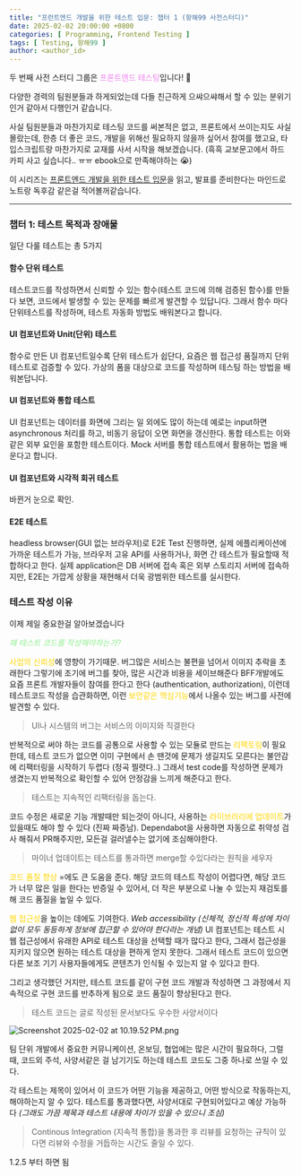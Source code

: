 ```yaml
---
title: "프런트엔드 개발을 위한 테스트 입문: 챕터 1 (항해99 사전스터디)"
date: 2025-02-02 20:00:00 +0800
categories: [ Programming, Frontend Testing ]
tags: [ Testing, 항해99 ]
author: <author_id>   
---
```

두 번째 사전 스터디 그룹은 <font color='violet'>프론트엔드 테스팅</font>입니다! 🥳

다양한 경력의 팀원분들과 하게되었는데 다들 친근하게 으쌰으쌰해서 할 수 있는 분위기인거 같아서 다행인거 같습니다.

사실 팀원분들과 마찬가지로 테스팅 코드를 써본적은 없고, 프론트에서 쓰이는지도 사실 몰랐는데, 한층 더 좋은 코드, 개발을 위해선
필요하지 않을까 싶어서 참여를 했고요, 타입스크립트랑 마찬가지로 교재를 사서 시작을 해보겠습니다. (흑흑 교보문고에서 하드카피 사고 싶습니다.. ㅠㅠ ebook으로 만족해야하는 😭)

이 시리즈는 [프론트엔드 개발을 위한 테스트 입문](https://product.kyobobook.co.kr/detail/S000213500949)을 읽고, 발표를 준비한다는 마인드로 노트랑 독후감 같은걸 적어볼꺼같습니다.

---

### 챕터 1:  테스트 목적과 장애물

일단 다룰 테스트는 총 5가지

#### 함수 단위 테스트
테스트코드를 작성하면서 신뢰할 수 있는 함수(테스트 코드에 의해 검증된 함수)를 만들다 보면, 코드에서 발생할 수 있는 문제를 빠르게 발견할 수 있답니다.
그래서 함수 마다 단위테스트를 작성하며, 테스트 자동화 방법도 배워본다고 합니다.

#### UI 컴포넌트와 Unit(단위) 테스트
함수로 만든 UI 컴포넌트일수록 단위 테스트가 쉽단다, 요즘은 웹 접근성 품질까지 단위 테스트로 검증할 수 있다. 가상의 폼을 대상으로 코드를 작성하며 테스팅 하는 방법을 배워본답니다.

#### UI 컴포넌트와 통합 테스트
UI 컴포넌트는 데이터를 화면에 그리는 일 외에도 많이 하는데 예로는 input하면 asynchronous 처리를 하고, 비동기 응답이 오면 화면을 갱신한다. 통합 테스트는 이와 같은 외부 요인을 포함한 테스트이다.
Mock 서버를 통합 테스트에서 활용하는 법을 배운다고 합니다.

#### UI 컴포넌트와 시각적 회귀 테스트
바뀐거 눈으로 확인.

#### E2E 테스트
headless browser(GUI 없는 브라우저)로 E2E Test 진행하면, 실제 에플리케이션에 가까운 테스트가 가능, 브라우저 고유 API를 사용하거나, 화면 간 테스트가 필요할때 적합하다고 한다.
실제 application은 DB 서버에 접속 혹은 외부 스토리지 서버에 접속하지만, E2E는 가깝게 상황을 재현해서 더욱 광범위한 테스트를 실시한다.

### 테스트 작성 이유

이제 제일 중요한걸 알아보겠습니다

<font color = 'lightgreen'><i>왜 테스트 코드를 작성해야하는가?</i></font>


<font color="gold">사업의 신뢰성</font>에 영향이 가기때문. 버그많은 서비스는 불편을 넘어서 이미지 추락을 초래한다
그렇기에 조기에 버그를 찾아, 많은 시간과 비용을 세이브해준다
BFF개발에도 요즘 프론트 개발자들이 참여를 한다고 한다 (authentication, authorization), 이런데 테스트코드 작성을 습관화하면, 이런 <font color='gold'>보안같은 핵심기능</font>에서
나올수 있는 버그를 사전에 발견할 수 있다.

> UI나 시스템의 버그는 서비스의 이미지와 직결한다

반복적으로 써야 하는 코드를 공통으로 사용할 수 있는 모듈로 만드는 <font color ="gold">리팩토링</font>이 필요한데, 테스트 코드가 없으면 이미 구현에서 손 땐것에 문제가 생길지도 모른다는 불안감에 리팩터링을 시작하기 두렵다 (정곡 찔렷다..)
그래서 test code를 작성하면 문제가 생겼는지 반복적으로 확인할 수 있어 안정감을 느끼게 해준다고 한다.

> 테스트는 지속적인 리팩터링을 돕는다.

코드 수정은 새로운 기능 개발때만 되는것이 아니다, 사용하는 <font color='gold'>라이브러리에 업데이트</font>가 있을때도 해야 할 수 있다 (진짜 짜증남).
Dependabot을 사용하면 자동으로 취약성 검사 해줘서 PR해주지만, 모든걸 걸러낼수는 없기에 조심해야한다.

> 마이너 업데이트는 테스트를 통과하면 merge할 수있다라는 원칙을 세우자


<font color='gold'>코드 품질 향상</font> =에도 큰 도움을 준다.
해당 코드의 테스트 작성이 어렵다면, 해당 코드가 너무 많은 일을 한다는 반증일 수 있어서, 더 작은 부분으로 나눌 수 있는지 재검토를 해 코드 품질을 높일 수 있다.

<font color='gold'>웹 접근성</font>을 높이는 데에도 기여한다. <i>Web accessibility (신체적, 정신적 특성에 차이없이 모두 동등하게 정보에 접근할 수 있어야 한다라는 개념)</i>
UI 컴포넌트는 테스트 시 웹 접근성에서 유래한 API로 테스트 대상을 선택할 때가 많다고 한다, 그래서 접근성을 지키지 않으면 원하는 테스트 대상을 편하게 얻지 못한다. 그래서 
테스트 코드이 있으면 다른 보조 기기 사용자들에게도 콘텐츠가 인식될 수 있는지 알 수 있다고 한다.

그리고 생각했던 거지만, 테스트 코드를 같이 구현 코드 개발과 작성하면 그 과정에서 지속적으로 구현 코드를 반추하게 됨으로 코드 품질이 향상된다고 한다.

> 테스트 코드는 글로 작성된 문서보다도 우수한 사양서이다

![Screenshot 2025-02-02 at 10.19.52 PM.png](../assets/img/screenshots/frontend-testing/Screenshot%202025-02-02%20at%2010.19.52%E2%80%AFPM.png)

팀 단위 개발에서 중요한 커뮤니케이션, 온보딩, 협업에는 많은 시간이 필요하다, 그럴때, 코드외 주석, 사양서같은 걸 남기기도 하는데 테스트 코드도 그중 하나로 쓰일 수 있다.

각 테스트는 제목이 있어서 이 코드가 어떤 기능을 제공하고, 어떤 방식으로 작동하는지, 해야하는지 알 수 있다.
테스트를 통과했다면, 사양서대로 구현되어있다고 예상 가능하다 <i>(그래도 가끔 제목과 테스트 내용에 차이가 있을 수 있으니 조심)</i>

> Continous Integration (지속적 통합)을 통과한 후 리뷰를 요청하는 규칙이 있다면 리뷰와 수정을 거듭하는 시간도 줄일 수 있다.

1.2.5 부터 하면 됨
